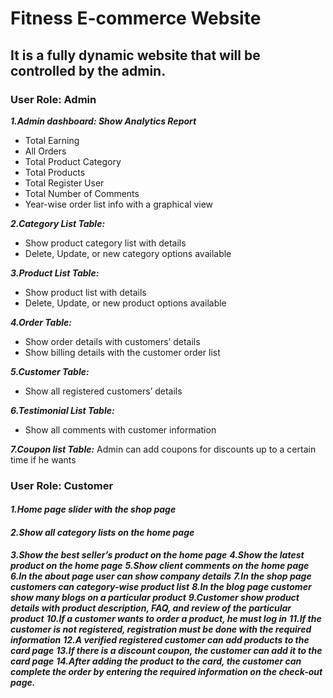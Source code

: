 # Fitness E-commerce Website
## It is a fully dynamic website that will be controlled by the admin.

### User Role: Admin
<!-- ## Features:  -->
***1.Admin dashboard: Show Analytics Report***
* Total Earning
* All Orders
* Total Product Category
* Total Products
* Total Register User
* Total Number of Comments
* Year-wise order list info with a graphical view

***2.Category List Table:***
* Show product category list with details     
* Delete, Update, or new category options available

***3.Product List Table:***
* Show product list with details     
* Delete, Update, or new product options available

***4.Order Table:***  
* Show order details with customers’ details
* Show billing details with the customer order list

***5.Customer Table:***                        
* Show all registered customers’ details

***6.Testimonial List Table:***             
* Show all comments with customer information

***7.Coupon list Table:***
Admin can add coupons for discounts up to a certain time if he wants

### User Role: Customer 
<!-- Features: -->
#### ***1.Home page slider with the shop page*** ####
#### ***2.Show all category lists on the home page*** ####
***3.Show the best seller’s product on the home page***
***4.Show the latest product on the home page***
***5.Show client comments on the home page***
***6.In the about page user can show company details***
***7.In the shop page customers can category-wise product list***
***8.In the blog page customer show many blogs on a particular product***
***9.Customer show product details with product description, FAQ, and review of the particular product***
***10.If a customer wants to order a product, he must log in***
***11.If the customer is not registered, registration must be done with the required information***
***12.A verified registered customer can add products to the card page***
***13.If there is a discount coupon, the customer can add it to the card page***
***14.After adding the product to the card, the customer can complete the order by entering the required information on the check-out page.***

